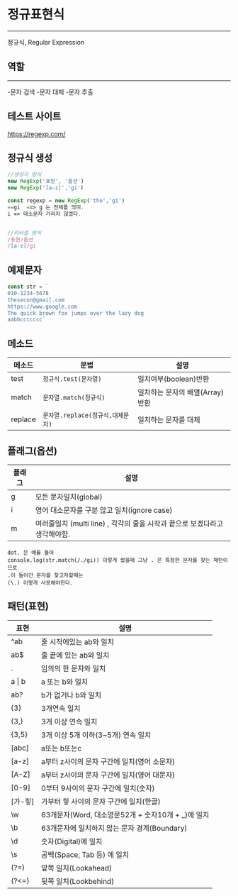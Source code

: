 # 정규표현식

***
정규식, Regular Expression

## 역할
---
-문자 검색
-문자 대체
-문자 추출

## 테스트 사이트

https://regexp.com/


## 정규식 생성

```js
//생성자 방식
new RegExp('표현', '옵션')
new RegExp('[a-z]','gi')

const regexp = new RegExp('the','gi')
==gi  ==> g 는 전체를 의미.
i => 대소문자 가리지 않겠다.


//리터럴 방식
/표현/옵션
/[a-z]/gi
```



## 예제문자

```js 
const str = `
010-1234-5678
thesecon@gmail.com
https://www.google.com
The quick brown fox jumps over the lazy dog
aabbccccccc`
```


## 메소드

메소드 | 문법 | 설명
--|--|--
test | `정규식.test(문자열)` | 일치여부(boolean)반환
match | `문자열.match(정규식)` | 일차하는 문자의 배열(Array)반환
replace | `문자열.replace(정규식,대체문자)` | 일치하는 문자를 대체

## 플래그(옵션)

플래그 | 설명
--|--
g | 모든 문자일치(global)
i | 영어 대소문자를 구분 않고 일치(ignore case)
m | 여러줄일치 (multi line) , 각각의 줄을 시작과 끝으로 보겠다라고 생각해야함.

```plaintext
dot. 은 예를 들어
console.log(str.match(/./gi)) 이렇게 썼을때 그냥 . 은 특정한 문자를 찾는 패턴이므로
.이 들어간 문자를 찾고자할때는
(\.) 이렇게 사용해야한다. 
```


## 패턴(표현)

표현 | 설명
--|--
^ab | 줄 시작에있는 ab와 일치
ab$ | 줄 끝에 있는 ab와 일치
. | 임의의 한 문자와 일치
a &verbar; b | a 또는 b와 일치
ab? | b가 없거나 b와 일치
{3} | 3개연속 일치
{3,} | 3개 이상 연속 일치
{3,5} | 3개 이상 5개 이하(3~5개) 연속 일치
[abc] | a또는 b또는c
[a-z] | a부터  z사이의 문자 구간에 일치(영어 소문자)
[A-Z] | a부터  z사이의 문자 구간에 일치(영어 대문자)
[0-9] | 0부터  9사이의 문자 구간에 일치(숫자)
[가-힣] | 가부터 힣 사이의 문자 구간에 일치(한글)
\w | 63개문자(Word, 대소영문52개 + 숫자10개 + _)에 일치
\b | 63개문자에 일치하지 않는 문자 경계(Boundary) 
\d | 숫자(Digital)에 일치
\s | 공백(Space, Tab 등) 에 일치
(?=) | 앞쪽 일치(Lookahead)
(?<=) | 뒷쪽 일치(Lookbehind)